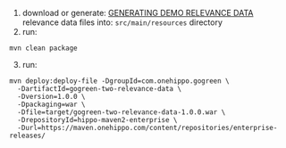 1) download or generate: [GENERATING DEMO RELEVANCE DATA](https://code.onehippo.org/cms-enterprise/hippo-addon-targeting/blob/13.0/demo-support/data-generator/README) relevance data files into: ```src/main/resources``` directory
2) run:

```mvn clean package```

3) run:

```
mvn deploy:deploy-file -DgroupId=com.onehippo.gogreen \
  -DartifactId=gogreen-two-relevance-data \
  -Dversion=1.0.0 \
  -Dpackaging=war \
  -Dfile=target/gogreen-two-relevance-data-1.0.0.war \
  -DrepositoryId=hippo-maven2-enterprise \
  -Durl=https://maven.onehippo.com/content/repositories/enterprise-releases/
```  